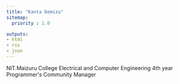 ```yaml
---
title: "Kanta Demizu"
sitemap:
  priority : 1.0

outputs:
- html
- rss
- json
---
```

<p>NIT.Maizuru College Electrical and Computer Engineering 4th year<br/>
Programmer's Community Manager</p>
